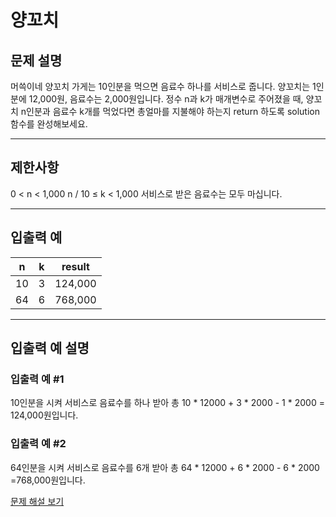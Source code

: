 # 양꼬치

## 문제 설명
머쓱이네 양꼬치 가게는 10인분을 먹으면 음료수 하나를 서비스로 줍니다. 양꼬치는 1인분에 12,000원, 음료수는 2,000원입니다. 정수 n과 k가 매개변수로 주어졌을 때, 양꼬치 n인분과 음료수 k개를 먹었다면 총얼마를 지불해야 하는지 return 하도록 solution 함수를 완성해보세요.

---

## 제한사항
0 < n < 1,000
n / 10 ≤ k < 1,000
서비스로 받은 음료수는 모두 마십니다.

---

## 입출력 예
| n  | k | result  |
|----|---|---------|
| 10 | 3 | 124,000 |
| 64 | 6 | 768,000 |

---

## 입출력 예 설명

### 입출력 예 #1
10인분을 시켜 서비스로 음료수를 하나 받아 총 10 * 12000 + 3 * 2000 - 1 * 2000 = 124,000원입니다.

### 입출력 예 #2
64인분을 시켜 서비스로 음료수를 6개 받아 총 64 * 12000 + 6 * 2000 - 6 * 2000 =768,000원입니다.

[문제 해설 보기](./문제해설.md)
